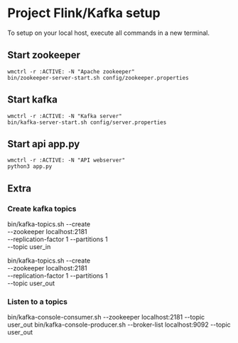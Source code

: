 # Project Flink/Kafka setup
To setup on your local host, execute all commands in a new terminal.


## Start zookeeper

	wmctrl -r :ACTIVE: -N "Apache zookeeper"
	bin/zookeeper-server-start.sh config/zookeeper.properties

## Start kafka

	wmctrl -r :ACTIVE: -N "Kafka server"
	bin/kafka-server-start.sh config/server.properties

## Start api app.py

	wmctrl -r :ACTIVE: -N "API webserver"
	python3 app.py

## Extra
### Create kafka topics
 bin/kafka-topics.sh --create \
  --zookeeper localhost:2181 \
  --replication-factor 1 --partitions 1 \
  --topic user_in

 bin/kafka-topics.sh --create \
  --zookeeper localhost:2181 \
  --replication-factor 1 --partitions 1 \
  --topic user_out


### Listen to a topics
  bin/kafka-console-consumer.sh  --zookeeper localhost:2181 --topic user_out
  bin/kafka-console-producer.sh  --broker-list localhost:9092 --topic user_out
